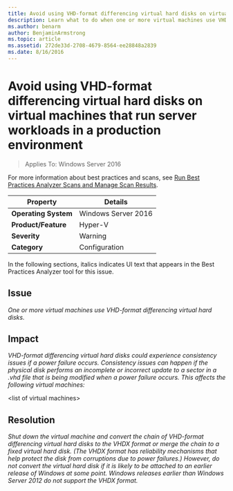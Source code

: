 ```yaml
---
title: Avoid using VHD-format differencing virtual hard disks on virtual machines that run server workloads in a production environment
description: Learn what to do when one or more virtual machines use VHD-format differencing virtual hard disks.
ms.author: benarm
author: BenjaminArmstrong
ms.topic: article
ms.assetid: 272de33d-2708-4679-8564-ee28848a2839
ms.date: 8/16/2016
---
```

# Avoid using VHD-format differencing virtual hard disks on virtual machines that run server workloads in a production environment

>Applies To: Windows Server 2016

For more information about best practices and scans, see [Run Best Practices Analyzer Scans and Manage Scan Results](/previous-versions/windows/it-pro/windows-server-2012-R2-and-2012/hh831400(v=ws.11)).

|Property|Details|
|-|-|
|**Operating System**|Windows Server 2016|
|**Product/Feature**|Hyper-V|
|**Severity**|Warning|
|**Category**|Configuration|

In the following sections, italics indicates UI text that appears in the Best Practices Analyzer tool for this issue.

## **Issue**
*One or more virtual machines use VHD-format differencing virtual hard disks.*

## **Impact**
*VHD-format differencing virtual hard disks could experience consistency issues if a power failure occurs. Consistency issues can happen if the physical disk performs an incomplete or incorrect update to a sector in a .vhd file that is being modified when a power failure occurs. This affects the following virtual machines:*

\<list of virtual machines>

## **Resolution**
*Shut down the virtual machine and convert the chain of VHD-format differencing virtual hard disks to the VHDX format or merge the chain to a fixed virtual hard disk. (The VHDX format has reliability mechanisms that help protect the disk from corruptions due to power failures.) However, do not convert the virtual hard disk if it is likely to be attached to an earlier release of Windows at some point. Windows releases earlier than  Windows Server 2012  do not support the VHDX format.*